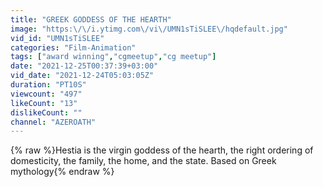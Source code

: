 ```yaml
---
title: "GREEK GODDESS OF THE HEARTH"
image: "https:\/\/i.ytimg.com\/vi\/UMN1sTiSLEE\/hqdefault.jpg"
vid_id: "UMN1sTiSLEE"
categories: "Film-Animation"
tags: ["award winning","cgmeetup","cg meetup"]
date: "2021-12-25T00:37:39+03:00"
vid_date: "2021-12-24T05:03:05Z"
duration: "PT10S"
viewcount: "497"
likeCount: "13"
dislikeCount: ""
channel: "AZEROATH"
---
```

{% raw %}Hestia is the virgin goddess of the hearth, the right ordering of domesticity, the family, the home, and the state. Based on Greek mythology{% endraw %}
